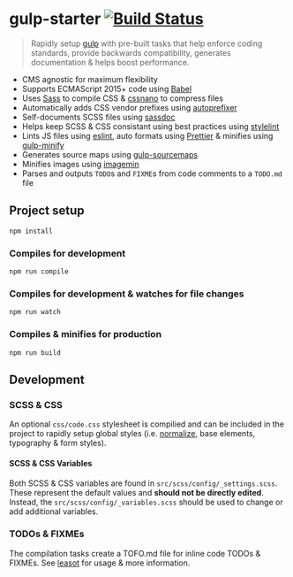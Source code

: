 # gulp-starter [![Build Status](https://travis-ci.com/bmarshall511/gulp-starter.svg?branch=master)](https://travis-ci.com/bmarshall511/gulp-starter)

> Rapidly setup [gulp](https://gulpjs.com/) with pre-built tasks that help enforce coding standards, provide backwards compatibility, generates documentation & helps boost performance.

* CMS agnostic for maximum flexibility
* Supports ECMAScript 2015+ code using [Babel](https://babeljs.io/)
* Uses [Sass](https://sass-lang.com/) to compile CSS &amp; [cssnano](https://cssnano.co/) to compress files
* Automatically adds CSS vendor prefixes using [autoprefixer](https://www.npmjs.com/package/autoprefixer)
* Self-documents SCSS files using [sassdoc](http://sassdoc.com/)
* Helps keep SCSS & CSS consistant using best practices using [stylelint](https://stylelint.io/)
* Lints JS files using [eslint](https://eslint.org/), auto formats using [Prettier](https://prettier.io/) &amp; minifies using [gulp-minify](https://www.npmjs.com/package/gulp-minify)
* Generates source maps using [gulp-sourcemaps](https://www.npmjs.com/package/gulp-sourcemaps)
* Minifies images using [imagemin](https://github.com/imagemin/imagemin)
* Parses and outputs `TODO`s and `FIXME`s from code comments to a `TODO.md` file

## Project setup
```
npm install
```

### Compiles for development
```
npm run compile
```

### Compiles for development &amp; watches for file changes
```
npm run watch
```

### Compiles &amp; minifies for production
```
npm run build
```

## Development

### SCSS & CSS
An optional `css/code.css` stylesheet is compilied and can be included in the project to rapidly setup global styles (i.e. [normalize](https://necolas.github.io/normalize.css/), base elements, typography &amp; form styles).

#### SCSS & CSS Variables
Both SCSS & CSS variables are found in `src/scss/config/_settings.scss`. These represent the default values and **should not be directly edited**. Instead, the `src/scss/config/_variables.scss` should be used to change or add additional variables.

### TODOs & FIXMEs
The compilation tasks create a TOFO.md file for inline code TODOs & FIXMEs. See [leasot](https://www.npmjs.com/package/gulp-todo) for usage &amp; more information.
